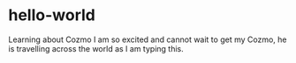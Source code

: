 # hello-world
Learning about Cozmo
I am so excited and cannot wait to get my Cozmo, he is travelling across the world as I am typing this.
